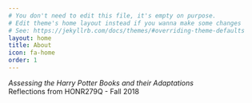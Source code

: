 ```yaml
---
# You don't need to edit this file, it's empty on purpose.
# Edit theme's home layout instead if you wanna make some changes
# See: https://jekyllrb.com/docs/themes/#overriding-theme-defaults
layout: home
title: About
icon: fa-home
order: 1
---
```


<p>
	<em>Assessing the Harry Potter Books and their Adaptations</em>
<br />
	Reflections from HONR279Q - Fall 2018
</p>
